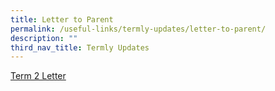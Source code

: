 ```yaml
---
title: Letter to Parent
permalink: /useful-links/termly-updates/letter-to-parent/
description: ""
third_nav_title: Termly Updates
---
```

[Term 2 Letter](/files/Useful%20Links/Termly%20Updates/2023%20kcpss%20term%202%20letter.pdf)
